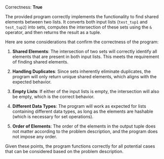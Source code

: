 Correctness: **True**

The provided program correctly implements the functionality to find shared elements between two lists. It converts both input lists (`test_tup1` and `test_tup2`) into sets, computes the intersection of these sets using the `&` operator, and then returns the result as a tuple.

Here are some considerations that confirm the correctness of the program:

1. **Shared Elements**: The intersection of two sets will correctly identify all elements that are present in both input lists. This meets the requirement of finding shared elements.

2. **Handling Duplicates**: Since sets inherently eliminate duplicates, the program will only return unique shared elements, which aligns with the expected behavior.

3. **Empty Lists**: If either of the input lists is empty, the intersection will also be empty, which is the correct behavior.

4. **Different Data Types**: The program will work as expected for lists containing different data types, as long as the elements are hashable (which is necessary for set operations).

5. **Order of Elements**: The order of the elements in the output tuple does not matter according to the problem description, and the program does not impose any order.

Given these points, the program functions correctly for all potential cases that can be considered based on the problem description.